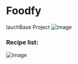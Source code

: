 # Foodfy
 lauchBase Project
![image](https://user-images.githubusercontent.com/66337541/129820614-f5fcb4a6-8330-432d-b6f5-7f77537d84ac.png)

### Recipe list:
![image](https://user-images.githubusercontent.com/66337541/129820489-516e77db-7ff4-40b9-9249-bee6316ca036.png)

